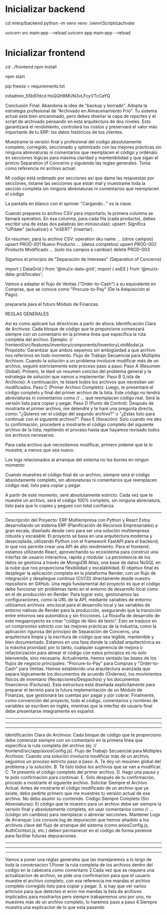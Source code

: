 
# Inicializar backend
cd mierp/backend
python -m venv venv
.\venv\Scripts\activate

uvicorn src.main:app --reload
uvicorn app.main:app --reload

# Inicializar frontend
cd ../frontend
npm install

npm start

pip freeze > requirements.txt

initadmin_55b97dcd
HsQQH8MUN3vLFcyVTcCeYQ



Conclusión Final: Abandona la idea de "backup y borrado". Adopta la estrategia profesional de "Archivado en Almacenamiento Frío". Tu sistema actual está bien encaminado, pero debes diseñar la capa de reportes y el script de archivado pensando en esta arquitectura de dos niveles. Esto garantizará el rendimiento, controlará los costos y preservará el valor más importante de tu ERP: los datos históricos de tus clientes.


Muestrame la versión final y profesional del codigo absolutamente completo, corregido, seccionado y optimizado con las mejores prácticas sin ninguna abreviaturas ni comentarios que reemplacen el código y ordénalo en secciones lógicas para máxima claridad y mantenibilidad y que sigan el princio Separation of Concerns y siguiendo las reglas generales. Toma como referencia mi archivo actual:

Mi codigo está ordenado por secciones así que dame las respuestas por secciones, listame las secciones que están mal y muestrame toda la sección completa sin ninguna abreviaturas ni comentarios que reemplacen el código


La pantalla en blanco con el spinner "Cargando..." es la clave.


Cuando prepares tu archivo CSV para importarlo, la primera columna se llamará operation. En esa columna, para cada fila (cada producto), debes escribir una de estas dos palabras (en minúsculas):
upsert:
Significa "UPdate" (actualizar) o "inSERT" (insertar).

En resumen, para tu archivo CSV:
operation	sku	name	... (otros campos)
upsert	PROD-001	Nuevo Producto	... (datos completos)
upsert	PROD-002	Producto Modificado	... (solo los campos a cambiar)
delete	PROD-003	


Sigamos el principio de "Separación de Intereses" (Separation of Concerns)


import { DataGrid } from '@mui/x-data-grid';
import { esES } from '@mui/x-data-grid/locales';




Vamos a adaptar el flujo de Ventas ("Order-to-Cash") a su equivalente en Compras, que se conoce como "Procure-to-Pay" (De la Adquisición al Pago).

prepararla para el futuro Módulo de Finanzas.

REGLAS GENERALES

Así es como aplicaré tus directrices a partir de ahora:
Identificación Clara de Archivos: Cada bloque de código que te proporcione comenzará siempre con un comentario en la primera línea que especifica la ruta completa del archivo.
Ejemplo: // frontend/src/features/inventory/components/InventoryLotsModal.js
Propósito: Garantizar que ambos sepamos sin ambigüedad a qué archivo nos referimos en todo momento.
Flujo de Trabajo Secuencial para Múltiples Archivos: Cuando la solución a un problema involucre modificar más de un archivo, seguiré estrictamente este proceso paso a paso:
Paso A (Resumen Global): Primero, te daré un resumen conciso del problema general y la estrategia de solución que vamos a implementar.
Paso B (Lista de Archivos): A continuación, te listaré todos los archivos que necesitan ser modificados.
Paso C (Primer Archivo Completo): Luego, te presentaré el código completo y final del primer archivo de la lista. Este código no tendrá abreviaturas ni comentarios como // ... que reemplacen código real. Será la versión lista para copiar y pegar.
Paso D (Punto de Control): Después de mostrarte el primer archivo, me detendré y te haré una pregunta directa, como: "¿Quieres ver el código del segundo archivo?" o "¿Estás listo para continuar con el siguiente archivo?".
Paso E (Iteración): Solo cuando me des tu confirmación, procederé a mostrarte el código completo del siguiente archivo de la lista, repitiendo el proceso hasta que hayamos revisado todos los archivos necesarios.

Para cada archivo que necesitemos modificar, primero pideme que te lo muestre, a menos que sea nuevo.

Los logs relacionados al arranque del sistema no los borres en ningun momento


Cuando muestres el código final de un archivo, siempre será el código absolutamente completo, sin abreviaturas ni comentarios que reemplacen código real, listo para copiar y pegar.


A partir de este momento, seré absolutamente estricto. Cada vez que te muestre un archivo, será el código 100% completo, sin ninguna abreviatura, listo para que lo copies y pegues con total confianza.






--------------------


Descripción del Proyecto: ERP Multiempresa con Python y React
Estoy desarrollando un sistema ERP (Planificación de Recursos Empresariales) a gran escala, diseñado desde cero para ser una solución multiempresa robusta y escalable. El proyecto se basa en una arquitectura moderna y desacoplada, utilizando Python con el framework FastAPI para el backend, lo que nos permite crear una API de alto rendimiento. Para el frontend, estamos utilizando React, aprovechando su ecosistema para construir una interfaz de usuario interactiva, rápida y modular. La persistencia de los datos se gestiona a través de MongoDB Atlas, una base de datos NoSQL en la nube que nos proporciona flexibilidad y escalabilidad.
El objetivo final es desplegar la aplicación completa en la plataforma Render, con un flujo de integración y despliegue continuo (CI/CD) directamente desde nuestro repositorio en GitHub. Una regla fundamental del proyecto es que el código debe funcionar sin problemas tanto en el entorno de desarrollo local como en el de producción en Render. Para lograr esto, gestionamos las configuraciones, como la URL de la API, mediante variables de entorno: utilizamos archivos .env.local para el desarrollo local y las variables de entorno nativas de Render para la producción, asegurando que la transición entre entornos sea automática y sin fricciones.
La filosofía de desarrollo de este megaproyecto es crear "código de libro de texto". Esto se traduce en un compromiso estricto con las mejores prácticas de la industria, como la aplicación rigurosa del principio de Separación de Concerns, una arquitectura limpia y la escritura de código que sea legible, mantenible y bien documentado. Estamos en una fase donde la calidad arquitectónica es la máxima prioridad; por lo tanto, cualquier sugerencia de mejora o refactorización para alinear el código con estos principios es no solo bienvenida, sino necesaria.
Actualmente, hemos sentado las bases de los flujos de negocio principales: "Procure-to-Pay" para Compras y "Order-to-Cash" para Ventas. Hemos establecido una arquitectura avanzada que separa lógicamente los documentos de acuerdo (Órdenes), los movimientos físicos de inventario (Recepciones/Despachos) y los documentos financieros (Facturas). Esta estructura está diseñada explícitamente para preparar el terreno para la futura implementación de un Módulo de Finanzas, que gestionará las cuentas por pagar y por cobrar. Finalmente, como convención del proyecto, todo el código, comentarios y nombres de variables se escriben en inglés, mientras que la interfaz de usuario final debe presentarse íntegramente en español.


---------------------------
---------------------------
--------------------------


Identificación Clara de Archivos:
Cada bloque de código que te proporciono debe comenzar siempre con un comentario en la primera línea que especifica la ruta completa del archivo (ej: // frontend/src/app/axiosConfig.js).
Flujo de Trabajo Secuencial para Múltiples Archivos:
Cuando una solución involucra modificar más de un archivo, seguimos un proceso estricto paso a paso:
A. Te doy un resumen global del problema y la solución.
B. Te listo todos los archivos que se van a modificar.
C. Te presento el código completo del primer archivo.
D. Hago una pausa y te pido confirmación para continuar.
E. Solo después de tu confirmación, procedo a mostrarte el siguiente archivo.
Solicitar Siempre el Archivo Actual:
Antes de mostrarte el código modificado de un archivo que ya existe, debo pedirte primero que me muestres tu versión actual de ese archivo. No debo asumir su contenido.
Código Siempre Completo (Sin Abreviaturas):
El código que te muestro para un archivo debe ser siempre la versión final y absolutamente completa, sin usar comentarios como // ... (código sin cambios) para reemplazar o abreviar secciones.
Mantener Logs de Arranque:
Los console.log de depuración que hemos añadido a los archivos clave del flujo de arranque del sistema (como axiosConfig.js, AuthContext.js, etc.) deben permanecer en el código de forma perenne para facilitar futuras depuraciones.


---------------------------
---------------------------
--------------------------


Vamos a poner una reglas generales que las manejaremos a lo largo de toda la conversacion
1.Poner la ruta completa de los archivos dentro del codigo en la cabecera como comentario
2.Cada vez que se requiera una actualizacion de archivo, se pide una confirmacion para que el usuario muestre el archivo completo, con esa referencia me mandas el archivo completo corregido listo para copiar y pegar.
3. si hay que ver varios arhcivos para que detectes el error me mandas la lista de archivos implicados para mostrarlos pero siempre trabajeremos uno por uno, no muestres más de un archivo completo, lo haremos paso a paso
4.Siempre muestra una explicacion de lo que esta pasando